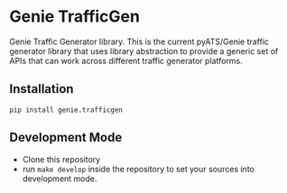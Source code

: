 # Genie TrafficGen

Genie Traffic Generator library. This is the current pyATS/Genie traffic 
generator library that uses library abstraction to provide a generic set
of APIs that can work across different traffic generator platforms.

## Installation

```
pip install genie.trafficgen
```

## Development Mode

- Clone this repository
- run `make develop` inside the repository to set your sources into development
  mode.

